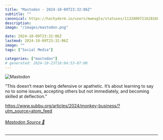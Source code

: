 ```yaml
---
title: "Mastodon - 2024-10-09T23:32:06Z"
subtitle: ""
canonical: https://hachyderm.io/users/mweagle/statuses/113280072162816821
description:
image: "/images/mastodon.png"

date: 2024-10-09T23:32:06Z
lastmod: 2024-10-09T23:32:06Z
image: ""
tags: ["Social Media"]

categories: ["mastodon"]
# generated: 2024-10-23T18:04:53-07:00
---
```

![Mastodon](/images/mastodon.png)

<p>“This doesn’t mean being defensive or apathetic. It’s about learning to say no to some issues, accepting others but not immediately, and becoming skilled at deflection.”</p><p><a href="https://www.subbu.org/articles/2024/monkey-business/?utm_source=atom_feed" target="_blank" rel="nofollow noopener noreferrer" translate="no"><span class="invisible">https://www.</span><span class="ellipsis">subbu.org/articles/2024/monkey</span><span class="invisible">-business/?utm_source=atom_feed</span></a></p>


###### [Mastodon Source 🐘](https://hachyderm.io/@mweagle/113280072162816821)

___
